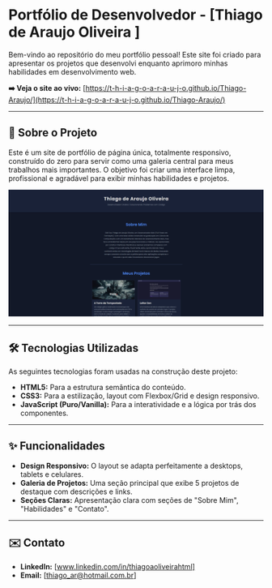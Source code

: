 # Portfólio de Desenvolvedor - [Thiago de Araujo Oliveira ]

Bem-vindo ao repositório do meu portfólio pessoal! Este site foi criado para apresentar os projetos que desenvolvi enquanto aprimoro minhas habilidades em desenvolvimento web.

**➡️ Veja o site ao vivo:** [https://t-h-i-a-g-o-a-r-a-u-j-o.github.io/Thiago-Araujo/](https://t-h-i-a-g-o-a-r-a-u-j-o.github.io/Thiago-Araujo/)

---

## 🚀 Sobre o Projeto

Este é um site de portfólio de página única, totalmente responsivo, construído do zero para servir como uma galeria central para meus trabalhos mais importantes. O objetivo foi criar uma interface limpa, profissional e agradável para exibir minhas habilidades e projetos.

![Screenshot do Portfólio](imagens/preview-portfolio.png) 

---

## 🛠️ Tecnologias Utilizadas

As seguintes tecnologias foram usadas na construção deste projeto:

* **HTML5:** Para a estrutura semântica do conteúdo.
* **CSS3:** Para a estilização, layout com Flexbox/Grid e design responsivo.
* **JavaScript (Puro/Vanilla):** Para a interatividade e a lógica por trás dos componentes.

---

## ✨ Funcionalidades

* **Design Responsivo:** O layout se adapta perfeitamente a desktops, tablets e celulares.
* **Galeria de Projetos:** Uma seção principal que exibe 5 projetos de destaque com descrições e links.
* **Seções Claras:** Apresentação clara com seções de "Sobre Mim", "Habilidades" e "Contato".

---

## ✉️ Contato

* **LinkedIn:** [www.linkedin.com/in/thiagoaoliveirahtml]
* **Email:** [thiago_ar@hotmail.com.br]
